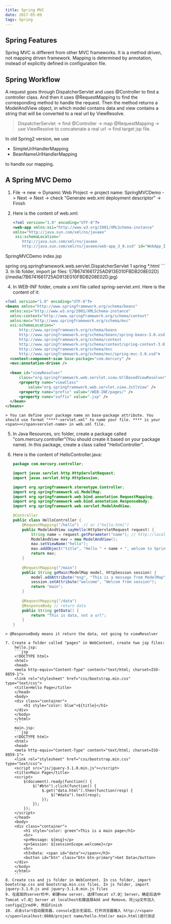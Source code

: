 ```yaml
---
title: Spring MVC
date: 2017-05-09
tags: Spring
---
```

## Spring Features
Spring MVC is different from other MVC frameworks. It is a method driven, not mapping driven framework. Mapping is determined by annotation, instead of explicitly defined in configuration file.

<!-- more -->

## Spring Workflow
A request goes through DispatcherServlet and uses @Controller to find a controller class. And then it uses @RequestMapping to find the corresponding method to handle the request. Then the method returns a ModelAndView object, in which model contains data and view contains a string that will be converted to a real url by ViewResolve.

> DispatcherServlet -> find @Controller -> map @RequestMapping -> use ViewResolve to concatenate a real url -> find target jsp file.

In old Spring2 version, we use 

* SimpleUrlHandlerMapping
* BeanNameUrlHandlerMapping

to handle our mapping.
## A Spring MVC Demo

1. File -> new -> Dynamic Web Project -> project name: SpringMVCDemo -> Next -> Next -> check "Generate web.xml deployment descriptor" -> Finish

2. Here is the content of web.xml:

	```xml
	<?xml version="1.0" encoding="UTF-8"?>
   <web-app xmlns:xsi="http://www.w3.org/2001/XMLSchema-instance" 
   xmlns="http://java.sun.com/xml/ns/javaee" 
	 xsi:schemaLocation="
		http://java.sun.com/xml/ns/javaee 
		http://java.sun.com/xml/ns/javaee/web-app_3_0.xsd" id="WebApp_ID" version="3.0">
  <display-name>SpringMVCDemo</display-name>
  <welcome-file-list>
    <welcome-file>index.jsp</welcome-file>
  </welcome-file-list>
  <!-- Spring MVC -->
  <servlet>
  <servlet-name>spring</servlet-name>
  <servlet-class>
  		org.springframework.web.servlet.DispatcherServlet <!-- auto find "****"-servlet -->
  </servlet-class>
  <load-on-startup>1</load-on-startup>
  </servlet>
  <servlet-mapping>
  	<servlet-name>spring</servlet-name>
  	<url-pattern>*.html</url-pattern>
  </servlet-mapping>
  </web-app> 
  ```
3. In lib folder, import jar files: 
![7B6741661725AD913E010FBDB208E02D](/media/7B6741661725AD913E010FBDB208E02D.jpg)

4. In WEB-INF folder, create a xml file called spring-servlet.xml. Here is the content of it:

  ```xml
  <?xml version="1.0" encoding="UTF-8"?>
<beans xmlns="http://www.springframework.org/schema/beans"
	xmlns:xsi="http://www.w3.org/2001/XMLSchema-instance" 
	xmlns:context="http://www.springframework.org/schema/context" 
	xmlns:mvc="http://www.springframework.org/schema/mvc" 
	xsi:schemaLocation="
		http://www.springframework.org/schema/beans
		http://www.springframework.org/schema/beans/spring-beans-3.0.xsd
		http://www.springframework.org/schema/context
		http://www.springframework.org/schema/context/spring-context-3.0.xsd
		http://www.springframework.org/schema/mvc
		http://www.springframework.org/schema/mvc/spring-mvc-3.0.xsd">
	<context:component-scan base-package="com.mercury" />
	<mvc:annotation-driven />
	
	<bean id="viewResolver"
		class="org.springframework.web.servlet.view.UrlBasedViewResolver">
		<property name="viewClass"
			value="org.springframework.web.servlet.view.JstlView" />
		<property name="prefix" value="/WEB-INF/pages/" />
		<property name="suffix" value=".jsp" />
	</bean>
</beans>
```
	> You can define your package name on base-package attribute. You should use format "****-servlet.xml" to name your file. **** is your <span><</span>servlet-name> in web.xml file.

5. In Java Resources, src folder, create a package called "com.mercury.controller"(You should create it based on your package name). In this package, create a class called "HelloController".
6. Here is the content of HelloController.java:

	```java
	package com.mercury.controller;
	
	import javax.servlet.http.HttpServletRequest;
	import javax.servlet.http.HttpSession;
	
	import org.springframework.stereotype.Controller;
	import org.springframework.ui.ModelMap;
	import org.springframework.web.bind.annotation.RequestMapping;
	import org.springframework.web.bind.annotation.ResponseBody;
	import org.springframework.web.servlet.ModelAndView;
	
	@Controller
	public class HelloController {
		@RequestMapping("/hello")  // or ("hello.html")
		public ModelAndView sayHello(HttpServletRequest request) {
			String name = request.getParameter("name"); // http://localhost:8080/SpringMVCDemo/hello.html?name=bob
			ModelAndView mav = new ModelAndView();
			mav.setViewName("hello");
			mav.addObject("title", "Hello " + name + ", welcom to Spring MVC!");
			return mav;
		}
		
		@RequestMapping("/main")
		public String goMain(ModelMap model, HttpSession session) {
			model.addAttribute("msg", "This is a message from ModelMap");
			session.setAttribute("welcome", "Welcom from session");
			return "main";
		}
		
		@RequestMapping("/data")
		@ResponseBody // return data
		public String getData() {
			return "This is data, not a url";
		}
	}
```
> @ResponseBody means it return the data, not going to viewResolver

7. Create a folder called "pages" in WebContent, create two jsp files:
	hello.jsp:
	```jsp
	<!DOCTYPE html>
	<html>
	<head>
	<meta http-equiv="Content-Type" content="text/html; charset=ISO-8859-1">
	<link rel="stylesheet" href="css/bootstrap.min.css" type="text/css">
	<title>Hello Page</title>
	</head>
	<body>
	<div class="container">
		<h1 style="color: blue">${title}</h1>
	</div>
	</body>
	</html>
	```
	main.jsp:
	```jsp
	<!DOCTYPE html>
	<html>
	<head>
	<meta http-equiv="Content-Type" content="text/html; charset=ISO-8859-1">
	<link rel="stylesheet" href="css/bootstrap.min.css" type="text/css">
	<script src="js/jquery-3.1.0.min.js"></script>
	<title>Main Page</title>
	<script>
		$(document).ready(function() {
			$("#btn").click(function() {
				$.get("data.html").then(function(resp) {
					$("#data").text(resp);
				});
			});
		});
	</script>
	</head>
	<body>
	<div class="container">
		<h1 style="color: green">This is a main page</h1>
		<hr>
		<p>Message: ${msg}</p>
		<p>Session: ${sessionScope.welcome}</p>
		<hr>
		<h3>Data: <span id="data"></span></h3>
		<button id="btn" class="btn btn-primary">Get Data</button>
	</div>
	</body>
	</html>
	```
8. Create css and js folder in WebContent. In css folder, import bootstrap.css and bootstrap.min.css files. In js folder, import jquery-3.1.0.js and jquery-3.1.0.min.js files
9. 在底部的server栏中，新建new server, 选择Tomcat v7.0 Server。确定后选中Tomcat v7.0 Server at localhost右键选择Add and Remove，将jsp文件加入configured中, 然后Finish
10. 点击start启动服务器，console显示无误后，打开浏览器输入 http://<span></span>localhost:8080/project name/hello.html(or main.html)进行测试
	




